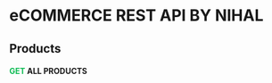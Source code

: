 # eCOMMERCE REST API BY NIHAL

<h2>Products</h2>

<h4><span style="color:#0cbb52; font-weight:bold;">GET</span> ALL PRODUCTS</h4>